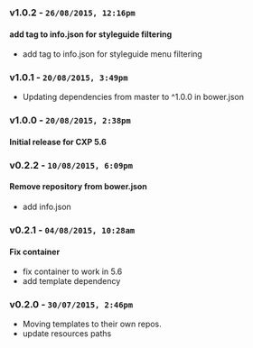 ### v1.0.2 - `26/08/2015, 12:16pm`
#### add tag to info.json for styleguide filtering  
* add tag to info.json for styleguide menu filtering  


### v1.0.1 - `20/08/2015, 3:49pm`
* Updating dependencies from master to ^1.0.0 in bower.json  


### v1.0.0 - `20/08/2015, 2:38pm`
#### Initial release for CXP 5.6  


### v0.2.2 - `10/08/2015, 6:09pm`
#### Remove repository from bower.json  
* add info.json  


### v0.2.1 - `04/08/2015, 10:28am`
#### Fix container  
* fix container to work in 5.6  
* add template dependency  


### v0.2.0 - `30/07/2015, 2:46pm`
* Moving templates to their own repos.  
* update resources paths  
